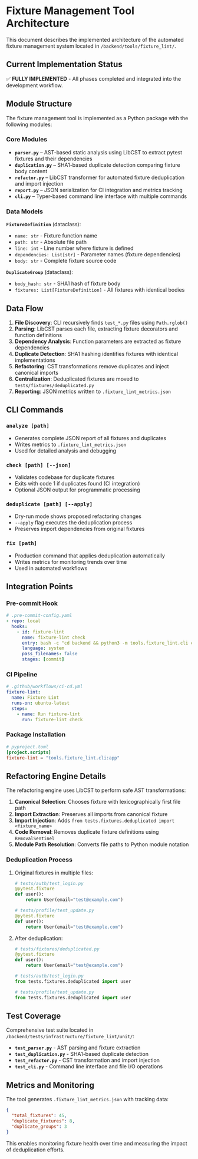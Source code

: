 # Fixture Management Tool Architecture

This document describes the implemented architecture of the automated fixture management system located in `/backend/tools/fixture_lint/`.

## Current Implementation Status

✅ **FULLY IMPLEMENTED** - All phases completed and integrated into the development workflow.

## Module Structure

The fixture management tool is implemented as a Python package with the following modules:

### Core Modules

- **`parser.py`** – AST-based static analysis using LibCST to extract pytest fixtures and their dependencies
- **`duplication.py`** – SHA1-based duplicate detection comparing fixture body content
- **`refactor.py`** – LibCST transformer for automated fixture deduplication and import injection
- **`report.py`** – JSON serialization for CI integration and metrics tracking
- **`cli.py`** – Typer-based command line interface with multiple commands

### Data Models

**`FixtureDefinition`** (dataclass):

- `name: str` - Fixture function name
- `path: str` - Absolute file path
- `line: int` - Line number where fixture is defined
- `dependencies: List[str]` - Parameter names (fixture dependencies)
- `body: str` - Complete fixture source code

**`DuplicateGroup`** (dataclass):

- `body_hash: str` - SHA1 hash of fixture body
- `fixtures: List[FixtureDefinition]` - All fixtures with identical bodies

## Data Flow

1. **File Discovery**: CLI recursively finds `test_*.py` files using `Path.rglob()`
2. **Parsing**: LibCST parses each file, extracting fixture decorators and function definitions
3. **Dependency Analysis**: Function parameters are extracted as fixture dependencies
4. **Duplicate Detection**: SHA1 hashing identifies fixtures with identical implementations
5. **Refactoring**: CST transformations remove duplicates and inject canonical imports
6. **Centralization**: Deduplicated fixtures are moved to `tests/fixtures/deduplicated.py`
7. **Reporting**: JSON metrics written to `.fixture_lint_metrics.json`

## CLI Commands

### `analyze [path]`

- Generates complete JSON report of all fixtures and duplicates
- Writes metrics to `.fixture_lint_metrics.json`
- Used for detailed analysis and debugging

### `check [path] [--json]`

- Validates codebase for duplicate fixtures
- Exits with code 1 if duplicates found (CI integration)
- Optional JSON output for programmatic processing

### `deduplicate [path] [--apply]`

- Dry-run mode shows proposed refactoring changes
- `--apply` flag executes the deduplication process
- Preserves import dependencies from original fixtures

### `fix [path]`

- Production command that applies deduplication automatically
- Writes metrics for monitoring trends over time
- Used in automated workflows

## Integration Points

### Pre-commit Hook

```yaml
# .pre-commit-config.yaml
- repo: local
  hooks:
    - id: fixture-lint
      name: fixture-lint check
      entry: bash -c "cd backend && python3 -m tools.fixture_lint.cli check tests"
      language: system
      pass_filenames: false
      stages: [commit]
```

### CI Pipeline

```yaml
# .github/workflows/ci-cd.yml
fixture-lint:
  name: Fixture Lint
  runs-on: ubuntu-latest
  steps:
    - name: Run fixture-lint
      run: fixture-lint check
```

### Package Installation

```toml
# pyproject.toml
[project.scripts]
fixture-lint = "tools.fixture_lint.cli:app"
```

## Refactoring Engine Details

The refactoring engine uses LibCST to perform safe AST transformations:

1. **Canonical Selection**: Chooses fixture with lexicographically first file path
2. **Import Extraction**: Preserves all imports from canonical fixture
3. **Import Injection**: Adds `from tests.fixtures.deduplicated import <fixture_name>`
4. **Code Removal**: Removes duplicate fixture definitions using `RemovalSentinel`
5. **Module Path Resolution**: Converts file paths to Python module notation

### Deduplication Process

1. Original fixtures in multiple files:

   ```python
   # tests/auth/test_login.py
   @pytest.fixture
   def user():
       return User(email="test@example.com")

   # tests/profile/test_update.py
   @pytest.fixture
   def user():
       return User(email="test@example.com")
   ```

2. After deduplication:

   ```python
   # tests/fixtures/deduplicated.py
   @pytest.fixture
   def user():
       return User(email="test@example.com")

   # tests/auth/test_login.py
   from tests.fixtures.deduplicated import user

   # tests/profile/test_update.py
   from tests.fixtures.deduplicated import user
   ```

## Test Coverage

Comprehensive test suite located in `/backend/tests/infrastructure/fixture_lint/unit/`:

- **`test_parser.py`** - AST parsing and fixture extraction
- **`test_duplication.py`** - SHA1-based duplicate detection
- **`test_refactor.py`** - CST transformation and import injection
- **`test_cli.py`** - Command line interface and file I/O operations

## Metrics and Monitoring

The tool generates `.fixture_lint_metrics.json` with tracking data:

```json
{
  "total_fixtures": 45,
  "duplicate_fixtures": 8,
  "duplicate_groups": 3
}
```

This enables monitoring fixture health over time and measuring the impact of deduplication efforts.
